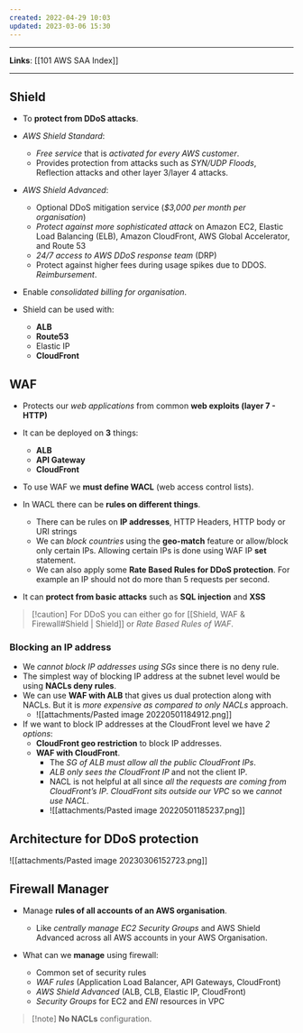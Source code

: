 ```yaml
---
created: 2022-04-29 10:03
updated: 2023-03-06 15:30
---
```

---
**Links**: [[101 AWS SAA Index]]

---
## Shield
- To **protect from DDoS attacks**.
- *AWS Shield Standard*:
	- *Free service* that is *activated for every AWS customer*.
	- Provides protection from attacks such as *SYN/UDP Floods*, Reflection attacks and other layer 3/layer 4 attacks.
- *AWS Shield Advanced*:
	- Optional DDoS mitigation service (*$3,000 per month per organisation*)
	- *Protect against more sophisticated attack* on Amazon EC2, Elastic Load Balancing (ELB), Amazon CloudFront, AWS Global Accelerator, and Route 53
	- *24/7 access to AWS DDoS response team* (DRP)
	- Protect against higher fees during usage spikes due to DDOS. *Reimbursement*.

- Enable *consolidated billing for organisation*.
- Shield can be used with:
	- **ALB**
	- **Route53**
	- Elastic IP
	- **CloudFront**
 
## WAF
- Protects our *web applications* from common **web exploits (layer 7 - HTTP)**
- It can be deployed on **3** things: 
	- **ALB** 
	- **API Gateway**  
	- **CloudFront**

- To use WAF we **must define WACL** (web access control lists).
- In WACL there can be **rules on different things**. 
	- There can be rules on **IP addresses**, HTTP Headers, HTTP body or URI strings
	- We can *block countries* using the **geo-match** feature or allow/block only certain IPs. Allowing certain IPs is done using WAF IP **set** statement.
	- We can also apply some **Rate Based Rules for DDoS protection**. For example an IP should not do more than 5 requests per second.

- It can **protect from basic attacks** such as **SQL injection** and **XSS**

> [!caution] For DDoS you can either go for [[Shield, WAF & Firewall#Shield | Shield]] or *Rate Based Rules of WAF*.

### Blocking an IP address
- We *cannot block IP addresses using SGs* since there is no deny rule.
- The simplest way of blocking IP address at the subnet level would be using **NACLs deny rules**.
- We can use **WAF with ALB** that gives us dual protection along with NACLs. But it is *more expensive as compared to only NACLs* approach.
	- ![[attachments/Pasted image 20220501184912.png]]
- If we want to block IP addresses at the CloudFront level we have *2 options*:
	- **CloudFront geo restriction** to block IP addresses.
	- **WAF with CloudFront**.
		- The *SG of ALB must allow all the public CloudFront IPs*.
		- *ALB only sees the CloudFront IP* and not the client IP.
		- NACL is not helpful at all since *all the requests are coming from CloudFront’s IP*. *CloudFront sits outside our VPC* so we *cannot use NACL*.
		- ![[attachments/Pasted image 20220501185237.png]]

## Architecture for DDoS protection
![[attachments/Pasted image 20230306152723.png]]

## Firewall Manager
- Manage **rules of all accounts of an AWS organisation**. 
	- Like *centrally manage EC2 Security Groups* and AWS Shield Advanced across all AWS accounts in your AWS Organisation.

- What can we **manage** using firewall:
	- Common set of security rules
	- *WAF rules* (Application Load Balancer, API Gateways, CloudFront)
	- *AWS Shield Advanced* (ALB, CLB, Elastic IP, CloudFront)
	- *Security Groups* for EC2 and *ENI* resources in VPC

> [!note] **No NACLs** configuration.
